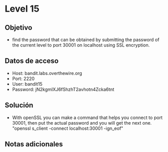 # Level 15

## Objetivo
- find the password that can be obtained by submitting the password of the current level to port 30001 on localhost using SSL encryption.

## Datos de acceso
- Host: bandit.labs.overthewire.org
- Port: 2220
- User: bandit15
- Password: jN2kgmIXJ6fShzhT2avhotn4Zcka6tnt

## Solución
- With openSSL you can make a command that helps you connect to port 30001, then put the actual password and you will get the next one. "openssl s_client -connect localhost:30001 -ign_eof"

## Notas adicionales
